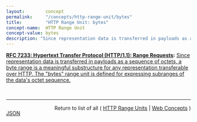 ```yaml
---
layout:        concept
permalink:     "/concepts/http-range-unit/bytes"
title:         "HTTP Range Unit: bytes"
concept-name:  HTTP Range Unit
concept-value: bytes
description: "Since representation data is transferred in payloads as a sequence of octets, a byte range is a meaningful substructure for any representation transferable over HTTP. The \"bytes\" range unit is defined for expressing subranges of the data's octet sequence."
---
```


**[RFC 7233: Hypertext Transfer Protocol (HTTP/1.1): Range Requests](/specs/IETF/RFC/7233 "The Hypertext Transfer Protocol (HTTP) is an application-level protocol for distributed, collaborative, hypertext information systems. This document defines range requests and the rules for constructing and combining responses to those requests."):** [Since representation data is transferred in payloads as a sequence of octets, a byte range is a meaningful substructure for any representation transferable over HTTP. The "bytes" range unit is defined for expressing subranges of the data's octet sequence.](http://tools.ietf.org/html/rfc7233#section-2.1 "Read documentation for HTTP Range Unit &#34;bytes&#34;")

<br/>
<hr/>

<p style="float : left"><a href="./bytes.json" title="JSON representing this particular Web Concept value">JSON</a></p>
<p style="text-align: right">Return to list of all ( <a href="../http-range-unit/">HTTP Range Units</a> | <a href="../">Web Concepts</a> )</p>
